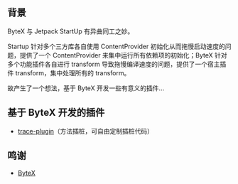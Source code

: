 ## 背景

ByteX 与 Jetpack StartUp 有异曲同工之妙。

Startup 针对多个三方库各自使用 ContentProvider 初始化从而拖慢启动速度的问题，提供了一个 ContentProvider 来集中运行所有依赖项的初始化；ByteX 针对多个功能插件各自进行 transform 导致拖慢编译速度的问题，提供了一个宿主插件 transform，集中处理所有的 transform。

故产生了一个想法，基于 ByteX 开发一些有意义的插件...

## 基于 ByteX 开发的插件

- [trace-plugin](trace/README.md)（方法插桩，可自由定制插桩代码）

## 鸣谢

- [ByteX](https://github.com/bytedance/ByteX)